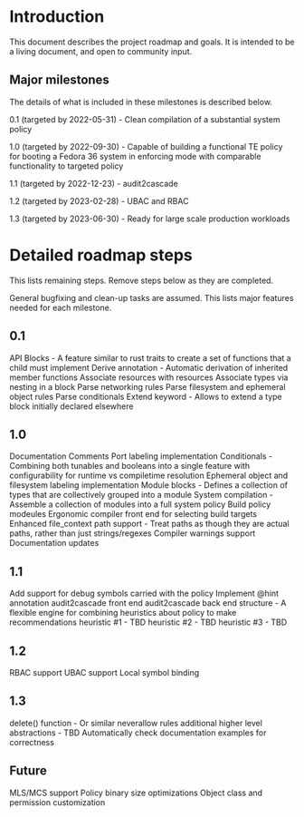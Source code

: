 # Introduction
This document describes the project roadmap and goals.  It is intended to be a living document, and open to community input.

## Major milestones
The details of what is included in these milestones is described below.

0.1 (targeted by 2022-05-31) - Clean compilation of a substantial system policy

1.0 (targeted by 2022-09-30) - Capable of building a functional TE policy for booting a Fedora 36 system in enforcing mode with comparable functionality to targeted policy

1.1 (targeted by 2022-12-23) - audit2cascade

1.2 (targeted by 2023-02-28) - UBAC and RBAC

1.3 (targeted by 2023-06-30) - Ready for large scale production workloads

# Detailed roadmap steps
This lists remaining steps.  Remove steps below as they are completed.

General bugfixing and clean-up tasks are assumed.  This lists major features needed for each milestone.

## 0.1
API Blocks - A feature similar to rust traits to create a set of functions that a child must implement
Derive annotation - Automatic derivation of inherited member functions
Associate resources with resources
Associate types via nesting in a block
Parse networking rules
Parse filesystem and ephemeral object rules
Parse conditionals
Extend keyword - Allows to extend a type block initially declared elsewhere

## 1.0
Documentation Comments
Port labeling implementation
Conditionals - Combining both tunables and booleans into a single feature with configurability for runtime vs compiletime resolution
Ephemeral object and filesystem labeling implementation
Module blocks - Defines a collection of types that are collectively grouped into a module
System compilation - Assemble a collection of modules into a full system policy
Build policy modeules
Ergonomic compiler front end for selecting build targets
Enhanced file_context path support - Treat paths as though they are actual paths, rather than just strings/regexes
Compiler warnings support
Documentation updates

## 1.1
Add support for debug symbols carried with the policy
Implement @hint annotation
audit2cascade front end
audit2cascade back end structure - A flexible engine for combining heuristics about policy to make recommendations
heuristic #1 - TBD
heuristic #2 - TBD
heuristic #3 - TBD

## 1.2
RBAC support
UBAC support
Local symbol binding

## 1.3
delete() function - Or similar
neverallow rules
additional higher level abstractions - TBD
Automatically check documentation examples for correctness

## Future
MLS/MCS support
Policy binary size optimizations
Object class and permission customization
